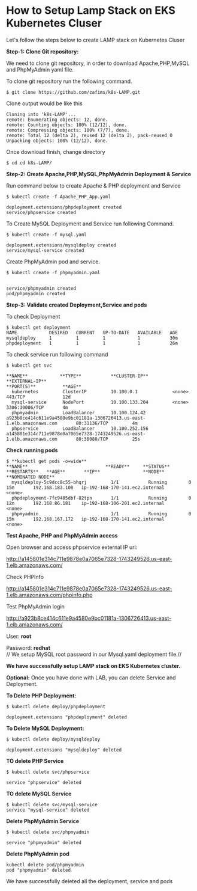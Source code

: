 # How to Setup Lamp Stack on EKS Kubernetes Cluser

Let's follow the steps below to create LAMP stack on Kubernetes Cluser

**Step-1: Clone Git repository:**

We need to clone git repository, in order to download Apache,PHP,MySQL and PhpMyAdmin yaml file.

To clone git repository run the following command.
```
$ git clone https://github.com/zafims/k8s-LAMP.git
```
Clone output would be like this
```
Cloning into 'k8s-LAMP'...
remote: Enumerating objects: 12, done.
remote: Counting objects: 100% (12/12), done.
remote: Compressing objects: 100% (7/7), done.
remote: Total 12 (delta 2), reused 12 (delta 2), pack-reused 0
Unpacking objects: 100% (12/12), done.
```

Once download finish, change directory

```
$ cd cd k8s-LAMP/
```

**Step-2: Create Apache,PHP,MySQL,PhpMyAdmin Deployment & Service**

Run command below to create Apache & PHP deployment and Service

```
$ kubectl create -f Apache_PHP_App.yaml

deployment.extensions/phpdeployment created
service/phpservice created
```
To Create MySQL Deployment and Service run following Command.

```
$ kubectl create -f mysql.yaml

deployment.extensions/mysqldeploy created
service/mysql-service created
```
Create PhpMyAdmin pod and service.

```
$ kubectl create -f phpmyadmin.yaml


service/phpmyadmin created
pod/phpmyadmin created
```

**Step-3: Validate created Deployment,Service and pods**

To check Deployment

```
$ kubectl get deployment
NAME            DESIRED   CURRENT   UP-TO-DATE   AVAILABLE   AGE
mysqldeploy     1         1         1            1           30m
phpdeployment   1         1         1            1           26m
```

To check service run following command

```
$ kubectl get svc

**NAME**            **TYPE**           **CLUSTER-IP**       **EXTERNAL-IP**                                                               **PORT(S)**          **AGE**
  kubernetes         ClusterIP         10.100.0.1             <none>                                                                        443/TCP              12d
  mysql-service      NodePort          10.100.133.204         <none>                                                                        3306:30006/TCP       4m
  phpmyadmin         LoadBalancer      10.100.124.42          a923b8ce414c611e9a4580e9bc01181a-1306726413.us-east-1.elb.amazonaws.com       80:31136/TCP         4m
  phpservice         LoadBalancer      10.100.252.156         a145801e314c711e9878e0a7065e7328-1743249526.us-east-1.elb.amazonaws.com       80:30080/TCP         25s
```

**Check running pods**

```
$ **kubectl get pods -o=wide**
**NAME**                             **READY**     **STATUS**    **RESTARTS**   **AGE**       **IP**                **NODE**                              **NOMINATED NODE**
  mysqldeploy-5c9dcc8c55-bhqrj         1/1           Running        0             15m       192.168.183.108   ip-192-168-170-141.ec2.internal               <none>
  phpdeployment-7fc9485dbf-82tpn       1/1           Running        0             12m       192.168.86.181    ip-192-168-106-201.ec2.internal   			<none>
  phpmyadmin                           1/1           Running        0             15m       192.168.167.172   ip-192-168-170-141.ec2.internal   			<none>
```

**Test Apache, PHP and PhpMyAdmin access**

Open browser and access phpservice external IP url:

http://a145801e314c711e9878e0a7065e7328-1743249526.us-east-1.elb.amazonaws.com/

Check PHPInfo

http://a145801e314c711e9878e0a7065e7328-1743249526.us-east-1.elb.amazonaws.com/phpinfo.php

Test PhpMyAdmin login

http://a923b8ce414c611e9a4580e9bc01181a-1306726413.us-east-1.elb.amazonaws.com/

User: **root**

Password: **redhat**    						
// We setup MySQL root password in our Mysql.yaml deployment file.//

**We have successfully setup LAMP stack on EKS Kubernetes cluster.**

**Optional:** Once you have done with LAB, you can delete Service and Deployment.

**To Delete PHP Deployment:**

```
$ kubectl delete deploy/phpdeployment

deployment.extensions "phpdeployment" deleted
```
**To Delete MySQL Deployment:**

```
$ kubectl delete deploy/mysqldeploy

deployment.extensions "mysqldeploy" deleted
```

**TO delete PHP Service**

```
$ kubectl delete svc/phpservice

service "phpservice" deleted
```
**TO delete MySQL Service**

```
$ kubectl delete svc/mysql-service
service "mysql-service" deleted
```

**Delete PhpMyAdmin Service**
```
$ kubectl delete svc/phpmyadmin

service "phpmyadmin" deleted
```
**Delete PhpMyAdmin pod**
```
kubectl delete pod/phpmyadmin
pod "phpmyadmin" deleted
```
We have successfully deleted all the deployment, service and pods

